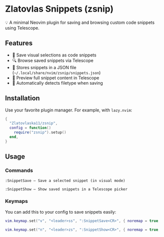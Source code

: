 # Zlatovlas Snippets (zsnip)

💡 A minimal Neovim plugin for saving and browsing custom code snippets using Telescope.

## Features

- 📌 Save visual selections as code snippets
- 🔍 Browse saved snippets via Telescope
- 📂 Stores snippets in a JSON file (`~/.local/share/nvim/zsnip/snippets.json`)
- 🔎 Preview full snippet content in Telescope
- 🧠 Automatically detects filetype when saving

## Installation

Use your favorite plugin manager. For example, with `lazy.nvim`:

```lua
{
  "Zlatovlaska11/zsnip",
  config = function()
    require("zsnip").setup()
  end,
}
```
## Usage

### Commands
```vim
:SnippetSave — Save a selected snippet (in visual mode)

:SnippetShow — Show saved snippets in a Telescope picker
```
### Keymaps

You can add this to your config to save snippets easily:

```lua 
vim.keymap.set("v", "<leader>ss", ":SnippetSave<CR>", { noremap = true, silent = true })

vim.keymap.set("n", "<leader>zs", ":SnippetShow<CR>", { noremap = true, silent = true })
```


